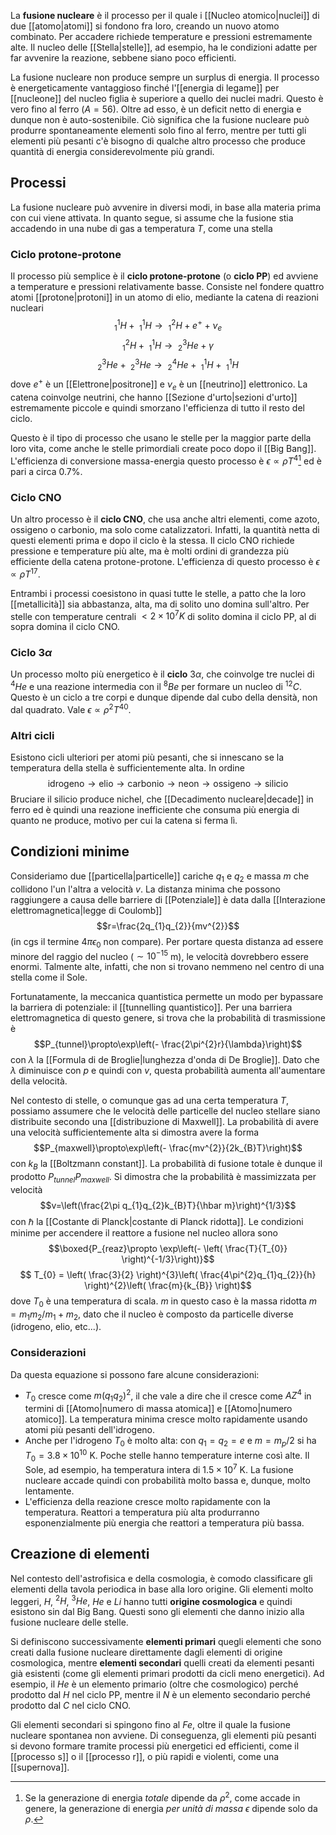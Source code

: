 La **fusione nucleare** è il processo per il quale i [[Nucleo atomico|nuclei]] di due [[atomo|atomi]] si fondono fra loro, creando un nuovo atomo combinato. Per accadere richiede temperature e pressioni estremamente alte. Il nucleo delle [[Stella|stelle]], ad esempio, ha le condizioni adatte per far avvenire la reazione, sebbene siano poco efficienti.

La fusione nucleare non produce sempre un surplus di energia. Il processo è energeticamente vantaggioso finché l'[[energia di legame]] per [[nucleone]] del nucleo figlia è superiore a quello dei nuclei madri. Questo è vero fino al ferro ($A=56$). Oltre ad esso, è un deficit netto di energia e dunque non è auto-sostenibile. Ciò significa che la fusione nucleare può produrre spontaneamente elementi solo fino al ferro, mentre per tutti gli elementi più pesanti c'è bisogno di qualche altro processo che produce quantità di energia considerevolmente più grandi.
## Processi
La fusione nucleare può avvenire in diversi modi, in base alla materia prima con cui viene attivata. In quanto segue, si assume che la fusione stia accadendo in una nube di gas a temperatura $T$, come una stella
### Ciclo protone-protone
Il processo più semplice è il **ciclo protone-protone** (o **ciclo PP**) ed avviene a temperature e pressioni relativamente basse. Consiste nel fondere quattro atomi [[protone|protoni]] in un atomo di elio, mediante la catena di reazioni nucleari
$$_{1}^{1}H+\ _{1}^{1}H \rightarrow\ ^{2}_{1}H + e^{+}+\nu_{e}$$
$$_{1}^{2}H+\ _{1}^{1}H \rightarrow\ ^{3}_{2}He+\gamma$$
$$^{3}_{2}He+\ _{2}^{3}He \rightarrow\ ^{4}_{2}He + \ _{1}^{1}H +\ _{1}^{1}H$$
dove $e^{+}$ è un [[Elettrone|positrone]] e $\nu_{e}$ è un [[neutrino]] elettronico. La catena coinvolge neutrini, che hanno [[Sezione d'urto|sezioni d'urto]] estremamente piccole e quindi smorzano l'efficienza di tutto il resto del ciclo.

Questo è il tipo di processo che usano le stelle per la maggior parte della loro vita, come anche le stelle primordiali create poco dopo il [[Big Bang]]. L'efficienza di conversione massa-energia questo processo è $\epsilon\propto \rho T^{4}$[^1] ed è pari a circa 0.7%.
### Ciclo CNO
Un altro processo è il **ciclo CNO**, che usa anche altri elementi, come azoto, ossigeno o carbonio, ma solo come catalizzatori. Infatti, la quantità netta di questi elementi prima e dopo il ciclo è la stessa. Il ciclo CNO richiede pressione e temperature più alte, ma è molti ordini di grandezza più efficiente della catena protone-protone. L'efficienza di questo processo è $\epsilon\propto \rho T^{17}$.

Entrambi i processi coesistono in quasi tutte le stelle, a patto che la loro [[metallicità]] sia abbastanza, alta, ma di solito uno domina sull'altro. Per stelle con temperature centrali $<2\times10^{7}K$ di solito domina il ciclo PP, al di sopra domina il ciclo CNO.
### Ciclo $3\alpha$
Un processo molto più energetico è il **ciclo** $3\alpha$, che coinvolge tre nuclei di $^{4}He$ e una reazione intermedia con il $^{8}Be$ per formare un nucleo di $^{12}C$. Questo è un ciclo a tre corpi e dunque dipende dal cubo della densità, non dal quadrato. Vale $\epsilon\propto \rho^{2}T^{40}$.
### Altri cicli
Esistono cicli ulteriori per atomi più pesanti, che si innescano se la temperatura della stella è sufficientemente alta. In ordine
$$\text{idrogeno} \rightarrow \text{elio} \rightarrow \text{carbonio} \rightarrow \text{neon} \rightarrow \text{ossigeno} \rightarrow \text{silicio}$$
Bruciare il silicio produce nichel, che [[Decadimento nucleare|decade]] in ferro ed è quindi una reazione inefficiente che consuma più energia di quanto ne produce, motivo per cui la catena si ferma lì.
## Condizioni minime
Consideriamo due [[particella|particelle]] cariche $q_{1}$ e $q_{2}$ e massa $m$ che collidono l'un l'altra a velocità $v$. La distanza minima che possono raggiungere a causa delle barriere di [[Potenziale]] è data dalla [[Interazione elettromagnetica|legge di Coulomb]]
$$r=\frac{2q_{1}q_{2}}{mv^{2}}$$
(in cgs il termine $4\pi\epsilon_{0}$ non compare). Per portare questa distanza ad essere minore del raggio del nucleo ($\sim10^{-15}$ m), le velocità dovrebbero essere enormi. Talmente alte, infatti, che non si trovano nemmeno nel centro di una stella come il Sole.

Fortunatamente, la meccanica quantistica permette un modo per bypassare la barriera di potenziale: il [[tunnelling quantistico]]. Per una barriera elettromagnetica di questo genere, si trova che la probabilità di trasmissione è
$$P_{tunnel}\propto\exp\left(- \frac{2\pi^{2}r}{\lambda}\right)$$
con $\lambda$ la [[Formula di de Broglie|lunghezza d'onda di De Broglie]]. Dato che $\lambda$ diminuisce con $p$ e quindi con $v$, questa probabilità aumenta all'aumentare della velocità.

Nel contesto di stelle, o comunque gas ad una certa temperatura $T$, possiamo assumere che le velocità delle particelle del nucleo stellare siano distribuite secondo una [[distribuzione di Maxwell]]. La probabilità di avere una velocità sufficientemente alta si dimostra avere la forma
$$P_{maxwell}\propto\exp\left(- \frac{mv^{2}}{2k_{B}T}\right)$$
con $k_{B}$ la [[Boltzmann constant]]. La probabilità di fusione totale è dunque il prodotto $P_{tunnel}P_{maxwell}$. Si dimostra che la probabilità è massimizzata per velocità
$$v=\left(\frac{2\pi q_{1}q_{2}k_{B}T}{\hbar m}\right)^{1/3}$$
con $\hbar$ la [[Costante di Planck|costante di Planck ridotta]]. Le condizioni minime per accendere il reattore a fusione nel nucleo allora sono
$$\boxed{P_{reaz}\propto \exp\left(- \left( \frac{T}{T_{0}} \right)^{-1/3}\right)}$$
$$ T_{0} = \left( \frac{3}{2} \right)^{3}\left( \frac{4\pi^{2}q_{1}q_{2}}{h} \right)^{2}\left( \frac{m}{k_{B}} \right)$$
dove $T_{0}$ è una temperatura di scala. $m$ in questo caso è la massa ridotta $m=m_{1}m_{2}/m_{1}+m_{2}$, dato che il nucleo è composto da particelle diverse (idrogeno, elio, etc...).
### Considerazioni
Da questa equazione si possono fare alcune considerazioni:
- $T_{0}$ cresce come $m(q_{1}q_{2})^{2}$, il che vale a dire che il cresce come $AZ^{4}$ in termini di [[Atomo|numero di massa atomica]] e [[Atomo|numero atomico]]. La temperatura minima cresce molto rapidamente usando atomi più pesanti dell'idrogeno.
- Anche per l'idrogeno $T_{0}$ è molto alta: con $q_{1}=q_{2}=e$ e $m=m_{p}/2$ si ha $T_{0}=3.8\times10^{10}$ K. Poche stelle hanno temperature interne così alte. Il Sole, ad esempio, ha temperatura intera di $1.5\times10^{7}$ K. La fusione nucleare accade quindi con probabilità molto bassa e, dunque, molto lentamente.
- L'efficienza della reazione cresce molto rapidamente con la temperatura. Reattori a temperatura più alta produrranno esponenzialmente più energia che reattori a temperatura più bassa.
## Creazione di elementi
Nel contesto dell'astrofisica e della cosmologia, è comodo classificare gli elementi della tavola periodica in base alla loro origine. Gli elementi molto leggeri, $H$, $^{2}H$, $^{3}He$, $He$ e $Li$ hanno tutti **origine cosmologica** e quindi esistono sin dal Big Bang. Questi sono gli elementi che danno inizio alla fusione nucleare delle stelle.

Si definiscono successivamente **elementi primari** quegli elementi che sono creati dalla fusione nucleare direttamente dagli elementi di origine cosmologica, mentre **elementi secondari** quelli creati da elementi pesanti già esistenti (come gli elementi primari prodotti da cicli meno energetici). Ad esempio, il $He$ è un elemento primario (oltre che cosmologico) perché prodotto dal $H$ nel ciclo PP, mentre il $N$ è un elemento secondario perché prodotto dal $C$ nel ciclo CNO.

Gli elementi secondari si spingono fino al $Fe$, oltre il quale la fusione nucleare spontanea non avviene. Di conseguenza, gli elementi più pesanti si devono formare tramite processi più energetici ed efficienti, come il [[processo s]] o il [[processo r]], o più rapidi e violenti, come una [[supernova]].

[^1]: Se la generazione di energia *totale* dipende da $\rho^{2}$, come accade in genere, la generazione di energia *per unità di massa* $\epsilon$ dipende solo da $\rho$.